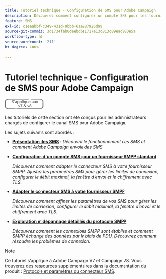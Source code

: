```yaml
---
title: Tutoriel technique - Configuration de SMS pour Adobe Campaign
description: Découvrez comment configurer un compte SMS pour les fournisseurs SMTP et analyser et résoudre les problèmes liés à la configuration.
feature: SMS
exl-id: c1eaabbf-c349-431d-9bbb-6ae987926d99
source-git-commit: 3d1734fab0deebd611717e13c813c89ead880e5a
workflow-type: ht
source-wordcount: '211'
ht-degree: 100%

---
```


# Tutoriel technique - Configuration de SMS pour Adobe Campaign

![S’applique aux versions 7 et 8](../assets/V7-V8-stamp.png)

Les tutoriels de cette section ont été conçus pour les administrateurs chargés de configurer le canal SMS pour Adobe Campaign.

Les sujets suivants sont abordés :

* **[Présentation des SMS](/help/tutorial-sms/introduction-to-sms.md)** :
   *Découvrir le fonctionnement des SMS et comment Adobe Campaign envoie des SMS*

* **[Configuration d&#39;un compte SMS pour un fournisseur SMPP standard](/help/tutorial-sms/set-up-account-for-standard-smpp-provider.md)**

   *Découvrez comment adapter le connecteur SMS à votre fournisseur SMPP. Ajustez les paramètres SMS pour gérer les limites de connexion, configurer le débit maximal, la fenêtre d’envoi et le chiffrement avec TLS.*

* **[Adapter le connecteur SMS à votre fournisseur SMPP](/help/tutorial-sms/adapt-sms-connector-to-smpp-provider.md)**

   *Découvrez comment affiner les paramètres de vos SMS pour gérer les limites de connexion, configurer le débit maximal, la fenêtre d’envoi et le chiffrement avec TLS.*

* **[Exploration et dépannage détaillés du protocole SMPP](/help/tutorial-sms/smpp-deep-dive-and-troubleshooting.md)**

   *Découvrez comment les connexions SMPP sont établies et comment SMPP échange des données par le biais de PDU. Découvrez comment résoudre les problèmes de connexion.*

>[!NOTE]
>
>Ce tutoriel s’applique à Adobe Campaign V7 et Campaign V8. Vous trouverez des ressources supplémentaires dans la documentation du produit : [Protocole et paramètres du connecteur SMS](https://experienceleague.adobe.com/docs/campaign-classic/using/sending-messages/sending-messages-on-mobiles/sms-protocol.html?lang=fr#sending-messages).
